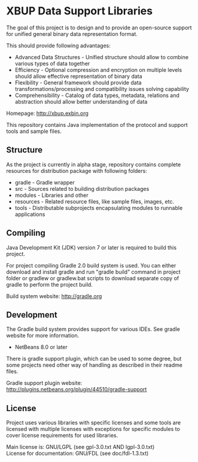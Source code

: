 XBUP Data Support Libraries
==========================================

The goal of this project is to design and to provide an open-source support for unified general binary data representation format.

This should provide following advantages:

 * Advanced Data Structures - Unified structure should allow to combine various types of data together
 * Efficiency - Optional compression and encryption on multiple levels should allow effective representation of binary data
 * Flexibility - General framework should provide data transformations/processing and compatibility issues solving capability
 * Comprehensibility - Catalog of data types, metadata, relations and abstraction should allow better understanding of data

Homepage: http://xbup.exbin.org  

This repository contains Java implementation of the protocol and support tools and sample files.

Structure
---------

As the project is currently in alpha stage, repository contains complete resources for distribution package with following folders:

 * gradle - Gradle wrapper
 * src - Sources related to building distribution packages
 * modules - Libraries and other
 * resources - Related resource files, like sample files, images, etc.
 * tools - Distributable subprojects encapsulating modules to runnable applications

Compiling
---------

Java Development Kit (JDK) version 7 or later is required to build this project.

For project compiling Gradle 2.0 build system is used. You can either download and install gradle and run "gradle build" command in project folder or gradlew or gradlew.bat scripts to download separate copy of gradle to perform the project build.

Build system website: http://gradle.org

Development
-----------

The Gradle build system provides support for various IDEs. See gradle website for more information.

 * NetBeans 8.0 or later

There is gradle support plugin, which can be used to some degree, but some projects need other way of handling as described in their readme files.

Gradle support plugin website: http://plugins.netbeans.org/plugin/44510/gradle-support

License
-------

Project uses various libraries with specific licenses and some tools are licensed with multiple licenses with exceptions for specific modules to cover license requirements for used libraries.

Main license is: GNU/LGPL (see gpl-3.0.txt AND lgpl-3.0.txt)  
License for documentation: GNU/FDL (see doc/fdl-1.3.txt)  
